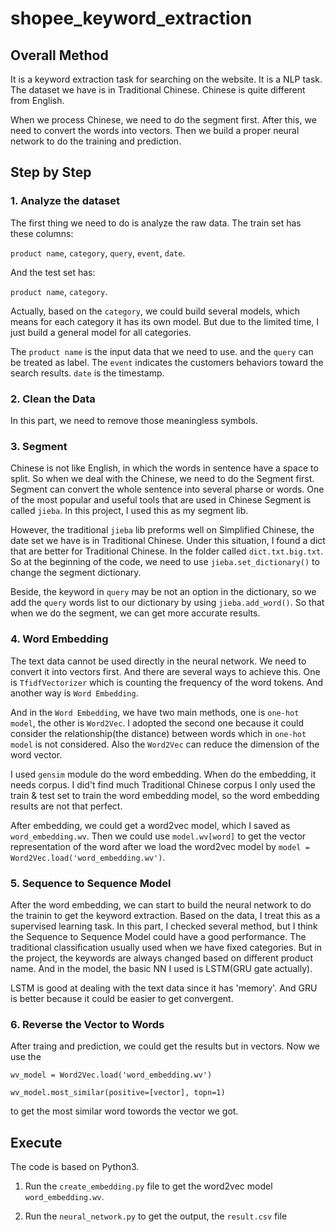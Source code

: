 # shopee_keyword_extraction

## Overall Method

It is a keyword extraction task for searching on the website. It is a NLP task. The dataset we have is in Traditional Chinese. Chinese is quite different from English.

When we process Chinese, we need to do the segment first. After this, we need to convert the words into vectors. Then we build a proper neural network to do the training and prediction.

## Step by Step

### 1. Analyze the dataset

The first thing we need to do is analyze the raw data. The train set has these columns:

`product name`, `category`, `query`, `event`, `date`.

And the test set has:

`product name`, `category`.

Actually, based on the `category`, we could build several models, which means for each category it has its own model. But due to the limited time, I just build a general model for all categories.

The `product name` is the input data that we need to use. and the `query` can be treated as label. The `event` indicates the customers behaviors toward the search results. `date` is the timestamp.

### 2. Clean the Data

In this part, we need to remove those meaningless symbols.

### 3. Segment

Chinese is not like English, in which the words in sentence have a space to split. So when we deal with the Chinese, we need to do the Segment first. Segment can convert the whole sentence into several pharse or words. One of the most popular and useful tools that are used in Chinese Segment is called `jieba`. In this project, I used this as my segment lib.

However, the traditional `jieba` lib preforms well on Simplified Chinese, the date set we have is in Traditional Chinese. Under this situation, I found a dict that are better for Traditional Chinese. In the folder called `dict.txt.big.txt`. So at the beginning of the code, we need to use `jieba.set_dictionary()` to change the segment dictionary.

Beside, the keyword in `query` may be not an option in the dictionary, so we add the `query` words list to our dictionary by using `jieba.add_word()`. So that when we do the segment, we can get more accurate results.

### 4. Word Embedding

The text data cannot be used directly in the neural network. We need to convert it into vectors first. And there are several ways to achieve this. One is `TfidfVectorizer` which is counting the frequency of the word tokens. And another way is `Word Embedding`. 

And in the `Word Embedding`, we have two main methods, one is `one-hot model`, the other is `Word2Vec`. I adopted the second one because it could consider the relationship(the distance) between words which in `one-hot model` is not considered. Also the `Word2Vec` can reduce the dimension of the word vector.

I used `gensim` module do the word embedding. When do the embedding, it needs corpus. I did't find much Traditional Chinese corpus I only used the train & test set to train the word embedding model, so the word embedding results are not that perfect.

After embedding, we could get a word2vec model, which I saved as `word_embedding.wv`. Then we could use `model.wv[word]` to get the vector representation of the word after we load the word2vec model by `model = Word2Vec.load('word_embedding.wv')`.

### 5. Sequence to Sequence Model

After the word embedding, we can start to build the neural network to do the trainin to get the keyword extraction. Based on the data, I treat this as a supervised learning task. In this part, I checked several method, but I think the Sequence to Sequence Model could have a good performance. The traditional classification usually used when we have fixed categories. But in the project, the keywords are always changed based on different product name. And in the model, the basic NN I used is LSTM(GRU gate actually).

LSTM is good at dealing with the text data since it has 'memory'. And GRU is better because it could be easier to get convergent.


### 6. Reverse the Vector to Words

After traing and prediction, we could get the results but in vectors. Now we use the 

`wv_model = Word2Vec.load('word_embedding.wv')`

`wv_model.most_similar(positive=[vector], topn=1)`

to get the most similar word towords the vector we got. 


## Execute

The code is based on Python3.

1. Run the `create_embedding.py` file to get the word2vec model `word_embedding.wv`.

2. Run the `neural_network.py` to get the output, the `result.csv` file





